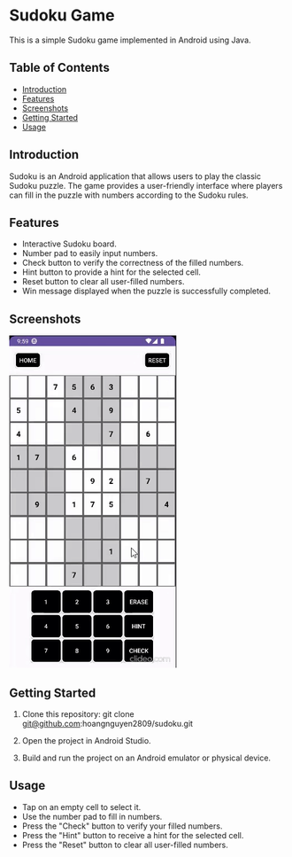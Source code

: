 # Sudoku Game

This is a simple Sudoku game implemented in Android using Java.

## Table of Contents

- [Introduction](#introduction)
- [Features](#features)
- [Screenshots](#screenshots)
- [Getting Started](#getting-started)
- [Usage](#usage)

## Introduction

Sudoku is an Android application that allows users to play the classic Sudoku puzzle. The game provides a user-friendly interface where players can fill in the puzzle with numbers according to the Sudoku rules.

## Features

- Interactive Sudoku board.
- Number pad to easily input numbers.
- Check button to verify the correctness of the filled numbers.
- Hint button to provide a hint for the selected cell.
- Reset button to clear all user-filled numbers.
- Win message displayed when the puzzle is successfully completed.

## Screenshots

![GIF](./ezgif.com-video-to-gif.gif)


## Getting Started

1. Clone this repository:
   git clone git@github.com:hoangnguyen2809/sudoku.git

2. Open the project in Android Studio.
3. Build and run the project on an Android emulator or physical device.


## Usage

- Tap on an empty cell to select it.
- Use the number pad to fill in numbers.
- Press the "Check" button to verify your filled numbers.
- Press the "Hint" button to receive a hint for the selected cell.
- Press the "Reset" button to clear all user-filled numbers.


